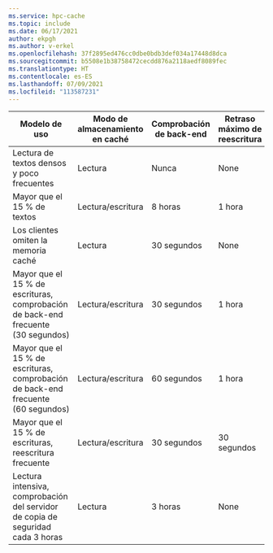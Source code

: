 ```yaml
---
ms.service: hpc-cache
ms.topic: include
ms.date: 06/17/2021
author: ekpgh
ms.author: v-erkel
ms.openlocfilehash: 37f2895ed476cc0dbe0bdb3def034a17448d8dca
ms.sourcegitcommit: b5508e1b38758472cecdd876a2118aedf8089fec
ms.translationtype: HT
ms.contentlocale: es-ES
ms.lasthandoff: 07/09/2021
ms.locfileid: "113587231"
---
```

| Modelo de uso | Modo de almacenamiento en caché | Comprobación de back-end | Retraso máximo de reescritura |
|--|--|--|--|
| Lectura de textos densos y poco frecuentes <!--read_heavy_infreq-->| Lectura | Nunca | None |
| Mayor que el 15 % de textos <!--write_workload_15-->| Lectura/escritura | 8 horas | 1 hora |
| Los clientes omiten la memoria caché <!--write_around-->| Lectura | 30 segundos | None |
| Mayor que el 15 % de escrituras, comprobación de back-end frecuente (30 segundos) <!--write_workload_check_30-->| Lectura/escritura | 30 segundos | 1 hora |
| Mayor que el 15 % de escrituras, comprobación de back-end frecuente (60 segundos) <!--write_workload_check_60-->| Lectura/escritura | 60 segundos | 1 hora |
| Mayor que el 15 % de escrituras, reescritura frecuente <!--write_workload_cloudws-->| Lectura/escritura | 30 segundos | 30 segundos |
| Lectura intensiva, comprobación del servidor de copia de seguridad cada 3 horas <!--read_heavy_check_180-->| Lectura | 3 horas | None |
